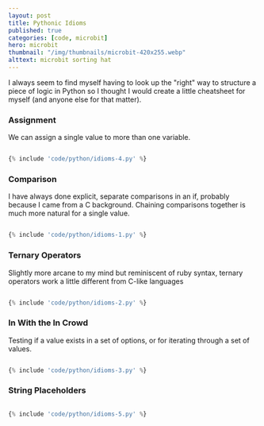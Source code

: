 ```yaml
---
layout: post
title: Pythonic Idioms
published: true
categories: [code, microbit]
hero: microbit
thumbnail: "/img/thumbnails/microbit-420x255.webp"
alttext: microbit sorting hat
---
```


I always seem to find myself having to look up the "right" way to structure a piece of logic in Python so I thought I would
create a little cheatsheet for myself (and anyone else for that matter).

### Assignment

We can assign a single value to more than one variable.

```python

{% include 'code/python/idioms-4.py' %}

```

### Comparison

I have always done explicit, separate comparisons in an if, probably because I came from a C background. Chaining
comparisons together is much more natural for a single value.

```python

{% include 'code/python/idioms-1.py' %}

```

### Ternary Operators

Slightly more arcane to my mind but reminiscent of ruby syntax, ternary operators work a little different from C-like
languages

```python

{% include 'code/python/idioms-2.py' %}

```

### In With the In Crowd

Testing if a value exists in a set of options, or for iterating through a set of values.

```python

{% include 'code/python/idioms-3.py' %}

```

### String Placeholders

```python

{% include 'code/python/idioms-5.py' %}

```
